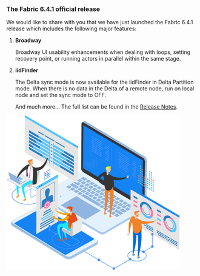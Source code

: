 ### The Fabric 6.4.1 official release

We would like to share with you that we have just launched the Fabric 6.4.1 release which includes the following major features:

1. **Broadway**

   Broadway UI usability enhancements when dealing with loops, setting recovery point, or running actors in parallel within the same stage.

2. **iidFinder**

   The Delta sync mode is now available for the iidFinder in Delta Partition mode. When there is no data in the Delta of a remote node, run on local node and set the sync mode to OFF.

   
   
   And much more... The full list can be found in the [Release Notes](https://support.k2view.com/Academy_6.4/Release%20Notes/V6.4/Fabric_Release%20Notes%20V6.4.1.pdf.html).

![image](images/img1.png)

